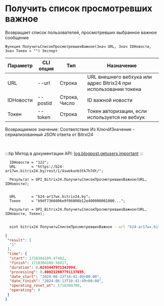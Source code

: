 ﻿---
sidebar_position: 4
---

# Получить список просмотревших важное
 Возвращает список пользователей, просмотревших выбранное важное сообщение



`Функция ПолучитьСписокПросмотревшихВажное(Знач URL, Знач IDНовости, Знач Токен = "") Экспорт`

  | Параметр | CLI опция | Тип | Назначение |
  |-|-|-|-|
  | URL | --url | Строка | URL внешнего вебхука или адрес Bitrix24 при использовании токена |
  | IDНовости | --postid | Строка, Число | ID важной новости |
  | Токен | --token | Строка | Токен авторизации, если используется не вебхук |

  
  Возвращаемое значение:   Соответствие Из КлючИЗначение - сериализованный JSON ответа от Bitrxi24

<br/>

:::tip
Метод в документации API: [log.blogpost.getusers.important](https://dev.1c-bitrix.ru/rest_help/log/log_blogpost_getusers_important.php)
:::
<br/>


```bsl title="Пример кода"
  IDНовости = "122";
  URL       = "https://b24-ar17wx.bitrix24.by/rest/1/4swokunb3tk7h7dt/";
  
  Результат = OPI_Bitrix24.ПолучитьСписокПросмотревшихВажное(URL, IDНовости);
  
  
  URL       = "b24-ar17wx.bitrix24.by";
  Токен     = "b9df7366006e9f06006b12e400000001000...";
  
  Результат = OPI_Bitrix24.ПолучитьСписокПросмотревшихВажное(URL, IDНовости, Токен);
```
	


```sh title="Пример команды CLI"
    
  oint bitrix24 ПолучитьСписокПросмотревшихВажное --url "b24-ar17wx.bitrix24.by" --postid "122" --token "b9df7366006e9f06006b12e400000001000..."

```

```json title="Результат"
{
 "result": [
  "1"
 ],
 "time": {
  "start": 1718304109.47482,
  "finish": 1718304109.50417,
  "duration": 0.0293447971343994,
  "processing": 0.000212907791137695,
  "date_start": "2024-06-13T18:41:49+00:00",
  "date_finish": "2024-06-13T18:41:49+00:00",
  "operating_reset_at": 1718304709,
  "operating": 0
 }
}
```
